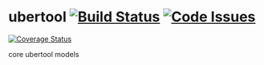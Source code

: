 # ubertool [![Build Status](https://travis-ci.org/puruckertom/ubertool.svg?branch=master)](https://travis-ci.org/puruckertom/ubertool) [![Code Issues](https://www.quantifiedcode.com/api/v1/project/b5cff8920e2040dd8c5e4b71982e4ee9/badge.svg)](https://www.quantifiedcode.com/app/project/b5cff8920e2040dd8c5e4b71982e4ee9)
[![Coverage Status](https://coveralls.io/repos/github/puruckertom/ubertool/badge.svg?branch=master)](https://coveralls.io/github/puruckertom/ubertool?branch=master)

core ubertool models
